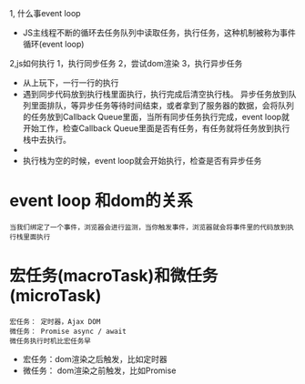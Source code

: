 1, 什么事event loop
*    JS主线程不断的循环去任务队列中读取任务，执行任务，这种机制被称为事件循环(event loop)

2,js如何执行
    1，执行同步任务
    2，尝试dom渲染
    3，执行异步任务

*   从上玩下，一行一行的执行
*   遇到同步代码放到执行栈里面执行，执行完成后清空执行栈。
    异步任务放到队列里面排队，等异步任务等待时间结束，或者拿到了服务器的数据，会将队列的任务放到Callback Queue里面，当所有同步任务执行完成，event loop就
    开始工作，检查Callback Queue里面是否有任务，有任务就将任务放到执行栈中去执行。
*   
*   执行栈为空的时候，event loop就会开始执行，检查是否有异步任务

# event loop 和dom的关系
    当我们绑定了一个事件，浏览器会进行监测，当你触发事件，浏览器就会将事件里的代码放到执行栈里面执行

#   宏任务(macroTask)和微任务(microTask)
    宏任务： 定时器，Ajax DOM
    微任务： Promise async / await
    微任务执行时机比宏任务早
*   宏任务：dom渲染之后触发，比如定时器
*   微任务： dom渲染之前触发，比如Promise
